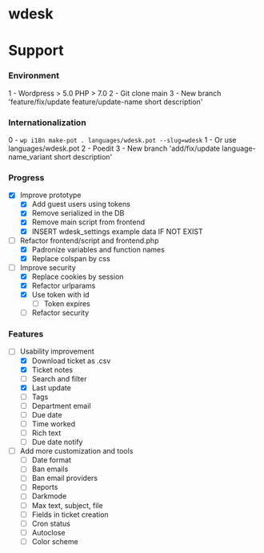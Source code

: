 # wdesk

# Support

### Environment

1 - Wordpress > 5.0 PHP > 7.0
2 - Git clone main
3 - New branch 'feature/fix/update feature/update-name short description'

### Internationalization

0 - ```wp i18n make-pot . languages/wdesk.pot --slug=wdesk```
1 - Or use languages/wdesk.pot
2 - Poedit
3 - New branch 'add/fix/update language-name_variant short description'

### Progress

- [X] Improve prototype
	- [X] Add guest users using tokens
	- [X] Remove serialized in the DB
	- [X] Remove main script from frontend
	- [X] INSERT wdesk_settings example data IF NOT EXIST
- [ ] Refactor frontend/script and frontend.php
	- [X] Padronize variables and function names
	- [X] Replace colspan by css
- [ ] Improve security
	- [X] Replace cookies by session
	- [X] Refactor urlparams
	- [X] Use token with id
		- [ ] Token expires
	- [ ] Refactor security

### Features

- [ ] Usability improvement
	- [X] Download ticket as .csv
	- [X] Ticket notes
	- [ ] Search and filter
	- [X] Last update
	- [ ] Tags
	- [ ] Department email
	- [ ] Due date
	- [ ] Time worked
	- [ ] Rich text
	- [ ] Due date notify
- [ ] Add more customization and tools
	- [ ] Date format
	- [ ] Ban emails
	- [ ] Ban email providers
	- [ ] Reports
	- [ ] Darkmode
	- [ ] Max text, subject, file
	- [ ] Fields in ticket creation
	- [ ] Cron status
	- [ ] Autoclose
	- [ ] Color scheme
